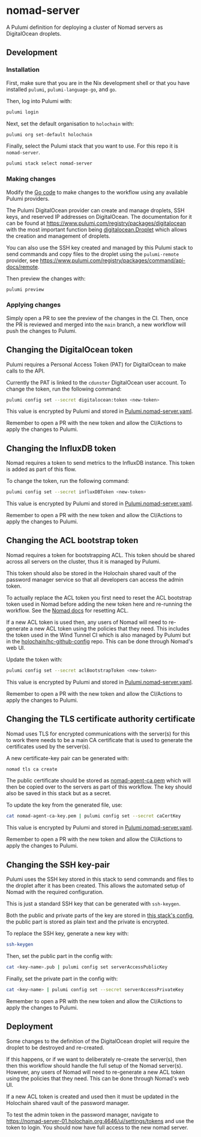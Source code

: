 # nomad-server

A Pulumi definition for deploying a cluster of Nomad servers as DigitalOcean droplets.

## Development

### Installation

First, make sure that you are in the Nix development shell or that you have
installed `pulumi`, `pulumi-language-go`, and `go`.

Then, log into Pulumi with:

```sh
pulumi login
```

Next, set the default organisation to `holochain` with:

```sh
pulumi org set-default holochain
```

Finally, select the Pulumi stack that you want to use. For this repo it is `nomad-server`.

```sh
pulumi stack select nomad-server
```

### Making changes

Modify the [Go code](main.go) to make changes to the workflow using any
available Pulumi providers.

The Pulumi DigitalOcean provider can create and manage droplets, SSH keys, and
reserved IP addresses on DigitalOcean.
The documentation for it can be found at <https://www.pulumi.com/registry/packages/digitalocean>
with the most important function being [digitalocean.Droplet](https://www.pulumi.com/registry/packages/digitalocean/api-docs/droplet)
which allows the creation and management of droplets.

You can also use the SSH key created and managed by this Pulumi stack to send
commands and copy files to the droplet using the `pulumi-remote` provider, see
<https://www.pulumi.com/registry/packages/command/api-docs/remote>.

Then preview the changes with:

```sh
pulumi preview
```

### Applying changes

Simply open a PR to see the preview of the changes in the CI. Then, once the PR
is reviewed and merged into the `main` branch, a new workflow will push the
changes to Pulumi.

## Changing the DigitalOcean token

Pulumi requires a Personal Access Token (PAT) for DigitalOcean to make calls to
the API.

Currently the PAT is linked to the `cdunster` DigitalOcean user account. To
change the token, run the following command:

```sh
pulumi config set --secret digitalocean:token <new-token>
```

This value is encrypted by Pulumi and stored in
[Pulumi.nomad-server.yaml](Pulumi.nomad-server.yaml).

Remember to open a PR with the new token and allow the CI/Actions to apply the
changes to Pulumi.

## Changing the InfluxDB token

Nomad requires a token to send metrics to the InfluxDB instance. This token is
added as part of this flow.

To change the token, run the following command:

```sh
pulumi config set --secret influxDBToken <new-token>
```

This value is encrypted by Pulumi and stored in
[Pulumi.nomad-server.yaml](Pulumi.nomad-server.yaml).

Remember to open a PR with the new token and allow the CI/Actions to apply the
changes to Pulumi.

## Changing the ACL bootstrap token

Nomad requires a token for bootstrapping ACL. This token should be shared
across all servers on the cluster, thus it is managed by Pulumi.

This token should also be stored in the Holochain shared vault of the password
manager service so that all developers can access the admin token.

To actually replace the ACL token you first need to reset the ACL bootstrap
token used in Nomad before adding the new token here and re-running the
workflow. See the
[Nomad docs](https://developer.hashicorp.com/nomad/tutorials/access-control/access-control-bootstrap#re-bootstrap-acl-system)
for resetting ACL.

If a new ACL token is used then, any users of Nomad will need to re-generate a
new ACL token using the policies that they need. This includes the token used
in the Wind Tunnel CI which is also managed by Pulumi but in the
[holochain/hc-github-config](https://github.com/holochain/hc-github-config)
repo. This can be done through Nomad's web UI.

Update the token with:

```sh
pulumi config set --secret aclBootstrapToken <new-token>
```

This value is encrypted by Pulumi and stored in
[Pulumi.nomad-server.yaml](Pulumi.nomad-server.yaml).

Remember to open a PR with the new token and allow the CI/Actions to apply the
changes to Pulumi.

## Changing the TLS certificate authority certificate

Nomad uses TLS for encrypted communications with the server(s) for this to work
there needs to be a main CA certificate that is used to generate the
certificates used by the server(s).

A new certificate-key pair can be generated with:

```sh
nomad tls ca create
```

The public certificate should be stored as
[nomad-agent-ca.pem](nomad-agent-ca.pem) which will then be copied over to the
servers as part of this workflow. The key should also be saved in this stack
but as a secret.

To update the key from the generated file, use:

```sh
cat nomad-agent-ca-key.pem | pulumi config set --secret caCertKey
```

This value is encrypted by Pulumi and stored in
[Pulumi.nomad-server.yaml](Pulumi.nomad-server.yaml).

Remember to open a PR with the new token and allow the CI/Actions to apply the
changes to Pulumi.

## Changing the SSH key-pair

Pulumi uses the SSH key stored in this stack to send commands and files to the
droplet after it has been created. This allows the automated setup of Nomad
with the required configuration.

This is just a standard SSH key that can be generated with `ssh-keygen`.

Both the public and private parts of the key are stored in [this stack's
config](Pulumi.nomad-server.yaml), the public part is stored as plain text and
the private is encrypted.

To replace the SSH key, generate a new key with:

```sh
ssh-keygen
```

Then, set the public part in the config with:

```sh
cat <key-name>.pub | pulumi config set serverAccessPublicKey
```

Finally, set the private part in the config with:

```sh
cat <key-name> | pulumi config set --secret serverAccessPrivateKey
```

Remember to open a PR with the new token and allow the CI/Actions to apply the
changes to Pulumi.

## Deployment

Some changes to the definition of the DigitalOcean droplet will require the
droplet to be destroyed and re-created.

If this happens, or if we want to deliberately re-create the server(s), then
then this workflow should handle the full setup of the Nomad server(s).
However, any users of Nomad will need to re-generate a new ACL token using the
policies that they need. This can be done through Nomad's web UI.

If a new ACL token is created and used then it must be updated in the Holochain
shared vault of the password manager.

To test the admin token in the password manager, navigate to
<https://nomad-server-01.holochain.org:4646/ui/settings/tokens> and use the
token to login. You should now have full access to the new nomad server.
